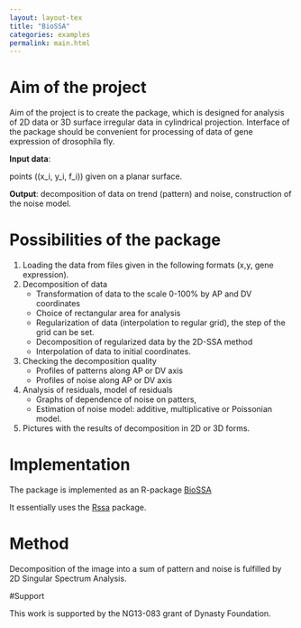 ```yaml
---
layout: layout-tex
title: "BioSSA"
categories: examples
permalink: main.html
---
```

# Aim of the project


Aim of the project is to create the package, which is designed for analysis of 2D data or 3D surface irregular data in cylindrical projection. Interface of the package should be convenient for 
processing of data of gene expression of drosophila fly.

**Input data**: <div> points \((x_i, y_i, f_i)\) given on a planar surface.</div>

**Output**:  decomposition of data on trend (pattern) and noise, construction of the noise model.

# Possibilities of the package

1.	Loading the data from files given in the following formats
(x,y, gene expression).
2.	Decomposition of data
	-	 Transformation of data to the scale 0-100% by AP and DV coordinates
	-	Choice of rectangular area for analysis
	-	Regularization of data (interpolation to regular grid), the step of the grid can be set.
	-	Decomposition of regularized data by the 2D-SSA method
	-	Interpolation of data to initial coordinates.
3.	Checking the decomposition quality
	- Profiles of patterns along AP or DV axis
	- Profiles of noise along AP or DV axis
4.	Analysis of residuals, model of residuals
	-	Graphs of dependence of noise on patters, 
	-	Estimation of noise model: additive, multiplicative or Poissonian model.
5.	Pictures with the results of decomposition in 2D or 3D forms.

# Implementation

The package is implemented as an R-package [BioSSA](BioSSA_0.0.1.zip)

It essentially uses the  [Rssa]( http://cran.r-project.org/web/packages/Rssa/ "Cсылка на Rssa") package.  

# Method

Decomposition of the image into a sum of pattern and noise is fulfilled  by 2D Singular Spectrum Analysis. 

#Support

This work is supported by the NG13-083 grant of Dynasty Foundation.

